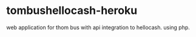 # tombushellocash-heroku
web application for thom bus with api integration to hellocash.
using php.
